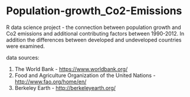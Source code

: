 # Population-growth_Co2-Emissions

R data science project - the connection between population growth and Co2 emissions and additional contributing factors between 1990-2012. 
In addition the differences between developed and undeveloped countries were examined.

data sources:

1. The World Bank - https://www.worldbank.org/
2. Food and Agriculture Organization of the United Nations - http://www.fao.org/home/en/
3. Berkeley Earth - http://berkeleyearth.org/
